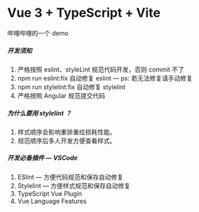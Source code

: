 # Vue 3 + TypeScript + Vite

哔哩哔哩的一个 demo



##### 开发须知

1. 严格按照 eslint、styleLint 规范代码开发，否则 commit 不了
2. npm run eslint:fix  自动修复 eslint  — ps: 若无法修复请手动修复
3. npm run stylelint:fix 自动修复 stylelint
4. 严格按照 Angular 规范提交代码



##### 为什么要用 stylelint ？

1. 样式顺序会影响重排重绘损耗性能。
2. 规范顺序后多人开发方便查看样式。



##### 开发必备插件 — VSCode

1. ESlint — 方便代码规范和保存自动修复
2. Stylelint — 方便样式规范和保存自动修复
3. TypeScript Vue Plugin
4. Vue Language Features